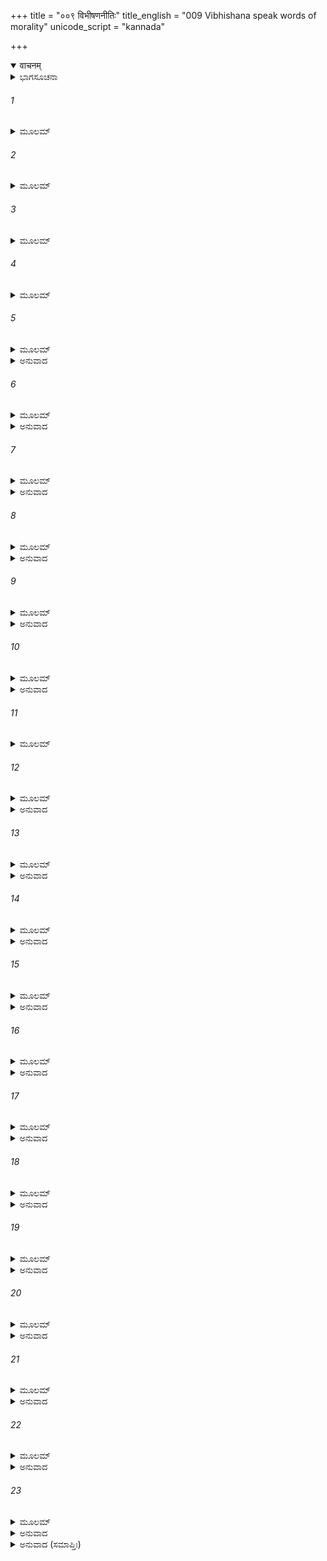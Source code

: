 +++
title = "००९ विभीषणनीतिः"
title_english = "009 Vibhishana speak words of morality"
unicode_script = "kannada"

+++
<details open><summary>वाचनम्</summary>

<div class="audioEmbed"  caption="श्रीराम-हरिसीताराममूर्ति-घनपाठिभ्यां वचनम्" src="https://archive.org/download/Ramayana-recitation-Sriram-harisItArAmamUrti-Ghanapaati-v2/Kanda_6/Kanda_6_YK-009-Vibhishana_speak_words_of_morality.mp3"></div>
</details>



<details><summary>ಭಾಗಸೂಚನಾ</summary>

ವಿಭೀಷಣನು ರಾವಣನಲ್ಲಿ ಶ್ರೀರಾಮನ ಅಜೇಯತ್ವವನ್ನು ತಿಳಿಸಿ, ಸೀತೆಯನ್ನು ಹಿಂದಿರುಗಿಸುವಂತೆ ಒತ್ತಾಯಿಸುವುದು
</details>

###### 1


<details><summary>ಮೂಲಮ್</summary>

ತತೋ ನಿಕುಂಭೋ ರಭಸಃ ಸೂರ್ಯಶತ್ರುರ್ಮಹಾಬಲಃ ।  
ಸುಪ್ತಘ್ನೋ ಯಜ್ಞಕೋಪಶ್ಚ ಮಹಾಪಾರ್ಶ್ವ ಮಹೋದರೌ ॥
</details>

###### 2


<details><summary>ಮೂಲಮ್</summary>

ಅಗ್ನಿಕೇತುಶ್ಚ ದುರ್ಧರ್ಷೋ ರಶ್ಮಿಮಕೇತುಶ್ಚ ರಾಕ್ಷಸಃ ।  
ಇಂದ್ರಜಿಚ್ಚ ಮಹಾತೇಜಾ ಬಲವಾನ್ ರಾವಣಾತ್ಮಜಃ ॥
</details>

###### 3


<details><summary>ಮೂಲಮ್</summary>

ಪ್ರಹಸ್ತೋಽಥ ವಿರೂಪಾಕ್ಷೋ ವಜ್ರದಂಷ್ಟ್ರೋ ಮಹಾಬಲಃ ।  
ಧೂಮ್ರಾಕ್ಷಶ್ಚಾತಿಕಾಯಶ್ಚ ದುರ್ಮುಖಶ್ಚೈವ ರಾಕ್ಷಸಃ ॥
</details>

###### 4


<details><summary>ಮೂಲಮ್</summary>

ಪರಿಘಾನ್ ಪಟ್ಟಿಶಾ ನ್ಶೂಲಾನ್ ಪ್ರಾಸಾಂ ಶಕ್ತಿಪರಶ್ವಧಾನ್ ।  
ಚಾಪಾನಿ ಚ ಸುಬಾಣಾನಿ ಖಡ್ಗಾಂಶ್ಚ ವಿಪುಲಾಂಬುಭಾನ್ ॥
</details>

###### 5


<details><summary>ಮೂಲಮ್</summary>

ಪ್ರಗೃಹ್ಯ ಪರಮಕ್ರುದ್ಧಾಃ ಸಮುತ್ಪತ್ಯ ಚ ರಾಕ್ಷಸಾಃ ।  
ಅಬ್ರುವನ್  ರಾವಣಂ ಸರ್ವೇ ಪ್ರದೀಪ್ತಾ ಇವ ತೇಜಸಾ ॥
</details>

<details><summary>ಅನುವಾದ</summary>

ಅನಂತರ ನಿಕುಂಭ, ರಭಸ, ಮಹಾಬಲೀ ಸೂರ್ಯ ಶತ್ರು, ಸುಪ್ತಘ್ನ, ಯಜ್ಞಕೋಪ, ಮಹಾಪಾರ್ಶ್ವ, ಮಹೋದರ,ದುರ್ಜಯ, ಅಗ್ನಿಕೇತು, ರಾಕ್ಷಸ ರಶ್ಮಿಕೇತು, ಮಹಾತೇಜಸ್ವೀ ಬಲವಂತ ರಾವಣಕುಮಾರ ಇಂದ್ರಜಿತು, ಪ್ರಹಸ್ತ, ವಿರೂಪಾಕ್ಷ, ಮಹಾಬಲಿ ವಜ್ರದಂಷ್ಟ್ರ, ಧೂಮ್ರಾಕ್ಷ, ಅತಿಕಾಯ ಮತ್ತು ನಿಶಾಚರ ದುರ್ಮುಖ - ಇವರೆಲ್ಲ ರಾಕ್ಷಸರು ಅತ್ಯಂತ ಕುಪಿತರಾಗಿ ಕೈಗಳಲ್ಲಿ ಪರಿಘ, ಪಟ್ಟಿಶ, ಶೂಲ, ಪ್ರಾಸ, ಶಕ್ತಿ, ಕೊಡಲಿ, ಧನುರ್ಬಾಣ ಹಾಗೂ ಹರಿತವಾದ ದೊಡ್ಡ-ದೊಡ್ಡ ಖಡ್ಗಗಳನ್ನೆತ್ತಿಕೊಂಡು ಕುಣಿಯುತ್ತಾ ರಾವಣನ ಎದುರಿಗೆ ಬಂದು, ತಮ್ಮ ತೇಜದಿಂದ ಉರಿಯುತ್ತಾ ಎಲ್ಲರೂ ಅವನಲ್ಲಿ ಹೇಳಿದರ.॥1-5॥
</details>

###### 6


<details><summary>ಮೂಲಮ್</summary>

ಅದ್ಯ ರಾಮಂ ವಧಿಷ್ಯಾಮಃ ಸುಗ್ರೀವಂ ಚ ಸಲಕ್ಷ್ಮಣಮ್ ।  
ಕೃಪಣಂ ಚ ಹನೂಮಂತಂ ಲಂಕಾ ಯೇನ ಪ್ರಧರ್ಷಿತಾ ॥
</details>

<details><summary>ಅನುವಾದ</summary>

ನಾವು ಇಂದೇ ರಾಮ, ಸುಗ್ರೀವ, ಲಕ್ಷ್ಮಣ ಮತ್ತು ಲಂಕೆಯನ್ನು ಸುಟ್ಟ ಹೇಡಿಯಾದ ಹನುಮಂತನನ್ನೂ ಕೊಂದುಹಾಕುವೆವು.॥6॥
</details>

###### 7


<details><summary>ಮೂಲಮ್</summary>

ತಾನ್ ಗೃಹೀತಾಯುಧಾನ್ ಸರ್ವಾನ್ ವಾರಾಯಿತ್ವಾ ವಿಭೀಷಣಃ ।  
ಅಬ್ರವೀತ್ ಪ್ರಾಂಜಲಿರ್ವಾಕ್ಯಂ ಪುನಃ ಪ್ರತ್ಯುಪವೇಶ್ಯ ತಾನ್ ॥
</details>

<details><summary>ಅನುವಾದ</summary>

ಕೈಗಳಲ್ಲಿ ಅಸ್ತ್ರ-ಶಸ್ತ್ರಗಳನ್ನು ಹಿಡಿದು ನಿಂತು ಆ ಎಲ್ಲ ರಾಕ್ಷಸರು ಹೊರಟಿರುವುದನ್ನು ನೋಡಿ ವಿಭೀಷಣನು ಅವರೆಲ್ಲರನ್ನು ತಡೆದು ಕುಳ್ಳಿರಿಸಿ, ಕೈಮುಗಿದುಕೊಂಡು ರಾವಣನಲ್ಲಿ ಹೇಳಿದನು .॥7॥
</details>

###### 8


<details><summary>ಮೂಲಮ್</summary>

ಅಪ್ಯುಪಾಯೈಸ್ತ್ರಿಭಿಸ್ತಾತ ಯೋಽರ್ಥಃ ಪ್ರಾಪ್ತುಂ ನ ಶಕ್ಯತೇ ।  
ತಸ್ಯ ವಿಕ್ರಮಕಾಲಾಂಸ್ತಾನ್ ಯುಕ್ತಾನಾಹುರ್ಮನೀಷಿಣಃ ॥
</details>

<details><summary>ಅನುವಾದ</summary>

ಅಣ್ಣ! ಯಾವ ಮನೋರಥವು ಸಾಮ ದಾನ ಮತ್ತು ಭೇದ - ಈ ಮೂರು ಉಪಾಯಗಳಿಂದ ಈಡೇರಿಸದಿದ್ದರೆ, ಅದರ ಪ್ರಾಪ್ತಿಗಾಗಿ ಪರಾಕ್ರಮ ತೋರುವುದು ಯೋಗ್ಯವೆಂದು ನೀತಿಶಾಸ್ತ್ರಜ್ಞ ವಿದ್ವಾಂಸರು ತಿಳಿಸಿರುವರು.॥8॥
</details>

###### 9


<details><summary>ಮೂಲಮ್</summary>

ಪ್ರಮತ್ತೇಷ್ವಭಿಯುಕ್ತೇಷು ದೈವೇನ ಪ್ರಹತೇಷು ಚ ।  
ವಿಕ್ರಮಾಸ್ತಾತ ಸಿದ್ಧ್ಯಂತಿ ಪರೀಕ್ಷ್ಯ ವಿಧಿನಾ ಕೃತಾಃ ॥
</details>

<details><summary>ಅನುವಾದ</summary>

ಅಯ್ಯಾ! ಯಾವ ಶತ್ರುವು ಪ್ರಮತ್ತನಾಗಿರುವನೋ, ಬೇರೆ ಶತ್ರುಗಳು ಆಕ್ರಮಣ ಮಾಡಿರುವರೋ, ಮಹಾರೋಗಾದಿಗಳಿಂದ ಗ್ರಸ್ತನಾದ್ದರಿಂದ ದೈವದಿಂದ ವಂಚಿತನಾಗಿರುವನೋ, ಅವನ ಮೇಲೆ ಚೆನ್ನಾಗಿ ಪರೀಕ್ಷಿಸಿ ವಿಧಿಪೂರ್ವಕ ಮಾಡಿದ ಪರಾಕ್ರಮವೇ ಸಲವಾಗುತ್ತದೆ.॥9॥
</details>

###### 10


<details><summary>ಮೂಲಮ್</summary>

ಅಪ್ರಮತ್ತಂ ಕಥಂ ತಂ ತು ವಿಜಿಗೀಷುಂ ಬಲೇ ಸ್ಥಿತಮ್ ।  
ಜಿತರೋಷಂ ದುರಾಧರ್ಷಂ ತಂ ದರ್ಷಯಿತುಮಿಚ್ಛಥ ॥
</details>

<details><summary>ಅನುವಾದ</summary>

ಶ್ರೀರಾಮಚಂದ್ರನು ತಿಳಿವಳಿಕೆ ಇಲ್ಲದವನಲ್ಲ. ಅವನು ವಿಜಯದ ಇಚ್ಛೆಯಿಂದ ಬರುತ್ತಿರುವನು ಮತ್ತು ಅವನ ಜೊತೆಗೆ ಸೈನ್ಯವೂ ಇದೆ. ಅವನು ಕ್ರೋಧವನ್ನು ಸರ್ವಥಾ ಗೆದ್ದುಕೊಂಡಿರುವನು. ಆದ್ದರಿಂದ ಅವನು ಸರ್ವಥಾ ದುರ್ಜಯನಾಗಿದ್ದಾನೆ. ಇಂತಹ ಅಜೇಯ ವೀರನನ್ನು ನೀವು ಸೋಲಿಸಲು ಬಯಸುತ್ತಿರುವಿರಿ.॥10॥
</details>

###### 11


<details><summary>ಮೂಲಮ್</summary>

ಸಮುದ್ರಂ ಲಂಘಯಿತ್ವಾ ತು ಘೋರಂ ನದನದೀಪತಿಮ್ ।  
ಗತಿಂ ಹನೂಮತೋ ಲೋಕೇ ಕೋ ವಿದ್ಯಾತ್ ತರ್ಕಯೇತ ವಾ ॥
</details>

###### 12


<details><summary>ಮೂಲಮ್</summary>

ಬಲಾನ್ಯಪರಿಮೇಯಾನಿ ವೀರ್ಯಾಣಿ ಚ ನಿಶಾಚರಾಃ ।  
ಪರೇಷಾಂ ಸಹಸಾವಜ್ಞಾ ನ ಕರ್ತವ್ಯಾ ಕಥಂಚನ ॥
</details>

<details><summary>ಅನುವಾದ</summary>

ನಿಶಾಚರರೇ! ನದ-ನದಿಗಳ ಸ್ವಾಮಿ ಭಯಂಕರ ಮಹಾಸಮುದ್ರವನ್ನು ಒಂದೇ ನೆಗೆತಕ್ಕೆ ಹಾರಿ ಇಲ್ಲಿಗೆ ಬಂದಿದ್ದ ಹನುಮಂತನ ಗತಿಯನ್ನು ಯಾರು ತಾನೇ ಬಲ್ಲರು? ಅಥವಾ ಯಾರು ತಾನೇ ಅನುಮಾನ ಮಾಡಬಲ್ಲನು? ಶತ್ರುಗಳ ಬಳಿ ಅಸಂಖ್ಯ ಸೈನ್ಯವಿದೆ, ಅವರಲ್ಲಿ ಅಸೀಮ ಬಲ ಮತ್ತು ಪರಾಕ್ರಮವಿದೆ. ಇದನ್ನು ನೀವು ಚೆನ್ನಾಗಿ ತಿಳಿದುಕೊಳ್ಳಿ. ಬೇರೆಯವರ ಶಕ್ತಿಯನ್ನು ಮರೆತು ಯಾವ ರೀತಿಯಿಂದಲೂ ತತ್ಕ್ಷಣ ಅವರ ಅವಹೇಳನ ಮಾಡಬಾರದು.॥11-1.॥
</details>

###### 13


<details><summary>ಮೂಲಮ್</summary>

ಕಿಂ ಚ ರಾಕ್ಷಸರಾಜಸ್ಯ ರಾಮೇಣಾಪಕೃತಂ ಪುರಾ ।  
ಆಜಹಾರ ಜನಸ್ಥಾನಾದ್ ಯಸ್ಯ ಭಾರ್ಯಾಂ ಯಶಸ್ವಿನಃ ॥
</details>

<details><summary>ಅನುವಾದ</summary>

ಆ ಯಶಸ್ವೀ ಮಹಾತ್ಮನ ಪತ್ನಿಯನ್ನು ಜನಸ್ಥಾನದಿಂದ ಕದ್ದುತರಲು ಶ್ರೀರಾಮ ಚಂದ್ರನು ಮೊದಲು ಯಾವ ಅಪರಾಧವನ್ನು ಮಾಡಿದ್ದನು.॥1.॥
</details>

###### 14


<details><summary>ಮೂಲಮ್</summary>

ಖರೋ ಯದ್ಯತಿವೃತ್ತಸ್ತು ಸಾ ರಾಮೇಣ ಹತೋ ರಣೇ ।  
ಅವಶ್ಯಂ ಪ್ರಾಣಿನಾಂ ಪ್ರಾಣಾ ರಕ್ಷಿತವ್ಯಾ ಯಥಾಬಲಮ್ ॥
</details>

<details><summary>ಅನುವಾದ</summary>

ಅವನು ಖರನನ್ನು ಕೊಂದಿದ್ದನು ಎಂದು ಹೇಳಿದರೂ ಇದು ಸರಿಯಲ್ಲ; ಏಕೆಂದರೆ ಖರನು ಅತ್ಯಾಚಾರಿಯಾಗಿದ್ದನು. ಅವನು ಸ್ವತಃ ರಾಮನನ್ನು ಕೊಲ್ಲಲು ಅವನ ಮೇಲೆ ಆಕ್ರಮಣ ಮಾಡಿದ್ದನು. ಅದಕ್ಕಾಗಿ ಶ್ರೀರಾಮನು ರಣರಂಗದಲ್ಲಿ ಅವನನ್ನು ವಧಿಸಿದನು; ಏಕೆಂದರೆ ಪ್ರತಿಯೊಂದು ಪ್ರಾಣಿಗೂ ಯಥಾಶಕ್ತಿ ತನ್ನ ಪ್ರಾಣಗಳನ್ನು ರಕ್ಷಿಸುವುದು ಅವಶ್ಯವಾಗಿದೆ.॥1.॥
</details>

###### 15


<details><summary>ಮೂಲಮ್</summary>

ಏತನ್ನಿಮಿತ್ತಂ ವೈದೇಹೀ ಭಯಂ ನ ಸುಮಹದ್ ಭವೇತ್ ।  
ಆಹೃತಾ ಸಾ ಪರಿತ್ಯಾಜ್ಯಾ ಕಲಹಾರ್ಥೇ ಕೃತೇ ನು ಕಿಮ್ ॥
</details>

<details><summary>ಅನುವಾದ</summary>

ಇದೇ ಕಾರಣದಿಂದ ಸೀತೆಯನ್ನು ಕದ್ದು ತಂದಿದ್ದರೆ ಆಕೆಯನ್ನು ಬೇಗನೇ ಹಿಂದಿರುಗಿಸಬೇಕು. ಇಲ್ಲದಿದ್ದರೆ ನಮ್ಮ ಮೇಲೆ ಮಹಾಭಯ ಎರಗಲಿದೆ. ಕೇವಲ ಕಲಹವೇ ಕರ್ಮದ ಫಲವಾಗಿದ್ದರೆ ಅದನ್ನು ಮಾಡುವುದರಿಂದ ಏನು ಲಾಭ .॥1.॥
</details>

###### 16


<details><summary>ಮೂಲಮ್</summary>

ನ ತು ಕ್ಷಮಂ ವೀರ್ಯವತಾ ತೇನಧರ್ಮಾನುವರ್ತಿನಾ ।  
ವೈರಂ ನಿರರ್ಥಕಂ ಕರ್ತುಂ ದೀಯತಾಮಸ್ಯ ಮೈಥಿಲೀ ॥
</details>

<details><summary>ಅನುವಾದ</summary>

ಶ್ರೀರಾಮನು ಬಹಳ ಧರ್ಮಾತ್ಮಾ ಮತ್ತು ಪರಾಕ್ರಮಿಯಾಗಿದ್ದಾನೆ. ಅವನೊಂದಿಗೆ ವ್ಯರ್ಥವಾಗಿ ವೈರಮಾಡುವುದು ಉಚಿತವಲ್ಲ. ಮಿಥಿಲೇಶಕುಮಾರಿ ಸೀತೆಯನ್ನು ಅವನ ಬಳಿ ಹಿಂದಿರುಗಿಸಬೇಕು.॥1.॥
</details>

###### 17


<details><summary>ಮೂಲಮ್</summary>

ಯಾವನ್ನ ಸಗಜಾಂ ಸಾಶ್ವಾಂ ಬಹುರತ್ನಸಮಾಕುಲಾಮ್ ।  
ಪುರೀಂ ದಾರಯತೋ ಬಾಣೈರ್ದಿಯತಾಮಸ್ಯ ಮೈಥಿಲೀ ॥
</details>

<details><summary>ಅನುವಾದ</summary>

ಆನೆ, ಕುದುರೆ ಮತ್ತು ಅನೇಕ ರತ್ನಗಳಿಂದ ತುಂಬಿದ ಲಂಕೆಯನ್ನು ಶ್ರೀರಾಮನು ತನ್ನ ಬಾಣಗಳಿಂದ ವಿಧ್ವಸ್ಥ ಮಾಡಿಬಿಡುವ ಮೊದಲೇ ಮೈಥಿಲಿಯನ್ನು ಮರಳಿ ಕಳಿಸಿಕೊಡಬೇಕು.॥1.॥
</details>

###### 18


<details><summary>ಮೂಲಮ್</summary>

ಯಾವತ್ ಸುಘೋರಾ ಮಹತೀ ದುರ್ಧರ್ಷಾ ಹರಿವಾಹಿನೀ ।  
ನಾವಸ್ಕಂದತಿ ನೋ ಲಂಕಾಂ ತಾವತ್ ಸೀತಾ ಪ್ರದೀಯತಾಮ್ ॥
</details>

<details><summary>ಅನುವಾದ</summary>

ಅತ್ಯಂತ ಭಯಂಕರ ವಿಶಾಲ ಮತ್ತು ದುರ್ಜಯ ವಾನರ ಸೈನ್ಯವು ನಮ್ಮ ಲಂಕೆಯನ್ನು ಗೆದ್ದುಕೊಳ್ಳುವ ಮೊದಲೇ ಸೀತೆಯನ್ನು ಹಿಂದಕ್ಕೆ ಕಳಿಸಿಕೊಡಬೇಕು.॥18॥
</details>

###### 19


<details><summary>ಮೂಲಮ್</summary>

ವಿನಶ್ಯೇದ್ಧಿ ಪುರೀ ಲಂಕಾ ಶೂರಾಃ ಸರ್ವೇ ಚ ರಾಕ್ಷಸಾಃ ।  
ರಾಮಸ್ಯ ದಯಿತಾ ಪತ್ನೀ ನ ಸ್ವಯಂ ಯದಿ ದೀಯತೇ ॥
</details>

<details><summary>ಅನುವಾದ</summary>

ಶ್ರೀರಾಮನ ಪ್ರಾಣವಲ್ಲಭೆ ಸೀತೆಯನ್ನು ನಾವಾಗಿಯೇ ಹಿಂದಿರುಗಿಸದಿದ್ದರೆ ಈ ಲಂಕಾಪುರಿಯು ನಾಶವಾಗಿ, ಸಮಸ್ತ ಶೂರವೀರ ರಾಕ್ಷಸರು ಸತ್ತುಹೋದಾರು.॥1.॥
</details>

###### 20


<details><summary>ಮೂಲಮ್</summary>

ಪ್ರಸಾದಯೇ ತ್ವಾಂ ಬಂಧುತ್ವಾತ್ ಕುರುಷ್ವ ವಚನಂ ಮಮ ।  
ಹಿತಂ ತಥ್ಯಂ ತ್ವಹಂ ಬ್ರೂಮಿ ದೀಯತಾಮಸ್ಯ ಮೈಥಿಲೀ ॥
</details>

<details><summary>ಅನುವಾದ</summary>

ನೀವು ನನ್ನ ಅಣ್ಣನಾಗಿರುವಿರಿ. ಆದ್ದರಿಂದ ನಾನು ನಿಮ್ಮನ್ನು ವಿನಯಪೂರ್ವಕ ಸಂತೋಷಗೊಳಿಸಲು ಬಯಸುತ್ತಿರುವೆನು. ನೀವು ನನ್ನ ಮಾತನ್ನು ಒಪ್ಪಿಕೊಳ್ಳಿ. ನಾನು ನಿಮ್ಮ ಹಿತಕ್ಕಾಗಿ ನಿಜವಾದ ಮಾತನ್ನು ಹೇಳುವೆನು. ನೀವು ಶ್ರೀರಾಮನಿಗೆ ಅವನ ಸೀತೆಯನ್ನು ಹಿಂದಿರುಗಿಸಿರಿ.॥2.॥
</details>

###### 21


<details><summary>ಮೂಲಮ್</summary>

ಪುರಾ ಶೂರತ್ಸೂರ್ಯಮರೀಚಿ ಸಂನ್ನಿಭಾನ್  
ನವಾಗ್ರರಪುಂಖಾನ್ ಸುದೃಢಾನ್ ನೃಪಾತ್ಮಜಃ ।  
ಸೃಜತ್ಯಮೋಘಾನ್ ವಿಶಿಖಾನ್ ವಧಾಯ ತೇ  
ಪ್ರದೀಯತಾಂ ದಾಶರಥಾಯ ಮೈಥಿಲೀ ॥
</details>

<details><summary>ಅನುವಾದ</summary>

ರಾಜಕುಮಾರ ಶ್ರೀರಾಮನು ನಿಮ್ಮ ವಧೆಗಾಗಿ ಶರತ್ಕಾಲದ ಸೂರ್ಯಕಿರಣಗಳಂತೆ ತೇಜಸ್ವೀ, ಉಜ್ವಲ ಅಗ್ರಭಾಗವುಳ್ಳ, ಗರಿಗಳಿಂದ ಸುಶೋಭಿತ, ಸುದೃಢ, ಅಮೋಘ ಬಾಣಗಳ ಮಳೆಗರೆಯುವ ಮೊದಲೇ ನೀವು ಆ ದಶರಥನಂದನನ ಸೇವೆಯಲ್ಲಿ ಮಿಥಿಲೇಶಕುಮಾರಿ ಸೀತೆಯನ್ನು ಒಪ್ಪಿಸಿಬಿಡಿರಿ.॥21॥
</details>

###### 22


<details><summary>ಮೂಲಮ್</summary>

ತ್ಯಜಾಶು ಕೋಪಂ ಸುಖಧರ್ಮನಾಶನಂ  
ಭಜಸ್ವ ಧರ್ಮಂ ರತಿಕೀರ್ತಿವರ್ಧನಮ್ ।  
ಪ್ರಸೀದ ಜೀವೇಮ ಸಪುತ್ರಬಾಂಧವಾಃ  
ಪ್ರದೀಯತಾಂ ದಾಶರಥಾಯ ಮೈಥಿಲೀ ॥
</details>

<details><summary>ಅನುವಾದ</summary>

ಅಣ್ಣಾ! ನೀವು ಕ್ರೋಧವನ್ನು ಬಿಡಿರಿ; ಏಕೆಂದರೆ ಅದು ಸುಖ ಮತ್ತು ಧರ್ಮದ ನಾಶ ಮಾಡುವಂತಹುದು. ಧರ್ಮವನ್ನು ಸೇವಿಸು, ಏಕೆಂದರೆ ಅದು ಸುಖ ಮತ್ತು ಯಶವನ್ನು ಹೆಚ್ಚಿಸುತ್ತದೆ. ನಮ್ಮ ಮೇಲೆ ಪ್ರಸನ್ನನಾಗು, ಅದರಿಂದ ನಾವು ಮಕ್ಕಳು, ಬಂಧುಬಾಂಧವರೊಂದಿಗೆ ಸುಖವಾಗಿ ಜೀವಿಸಿ ಇರಬಲ್ಲೆವು. ಇದೇ ದೃಷ್ಟಿಯಿಂದ ನೀವು ದಶರಥನಂದನ ಶ್ರೀರಾಮನ ಕೈಗೆ ಮೈಥಿಲಿಯನ್ನು ಒಪ್ಪಿಸಿ ಬಿಡಿ, ಇದೇ ನನ್ನ ಪ್ರಾರ್ಥನೆಯಾಗಿದೆ.॥2.॥
</details>

###### 23


<details><summary>ಮೂಲಮ್</summary>

ವಿಭೀಷಣವಚಃ ಶೃತ್ವಾ ರಾವಣೋ ರಾಕ್ಷಸೇಶ್ವರಃ ।  
ವಿಸರ್ಜಯಿತ್ವಾ ತಾನ್ ಸರ್ವಾನ್ ಪ್ರವಿವೇಶ ಸ್ವಕಂ ಗೃಹಮ್ ॥
</details>

<details><summary>ಅನುವಾದ</summary>

ವಿಭೀಷಣನ ಈ ಮಾತನ್ನು ಕೇಳಿ ರಾಕ್ಷಸರಾಜ ರಾವಣನು ಆ ಎಲ್ಲ ಸಭಾಸದರನ್ನು ಬೀಳ್ಕೊಟ್ಟು ತನ್ನ ಭವನಕ್ಕೆ ನಡೆದನು.॥2.॥
</details>

<details><summary>ಅನುವಾದ (ಸಮಾಪ್ತಿಃ)</summary>

ಶ್ರೀವಾಲ್ಮೀಕಿ ವಿರಚಿತ ಆರ್ಷರಾಮಾಯಣ ಆದಿಕಾವ್ಯದ ಯುದ್ಧಕಾಂಡದಲ್ಲಿ ಒಂಭತ್ತನೆಯ ಸರ್ಗ ಪೂರ್ಣವಾಯಿತು.॥9॥
</details>
